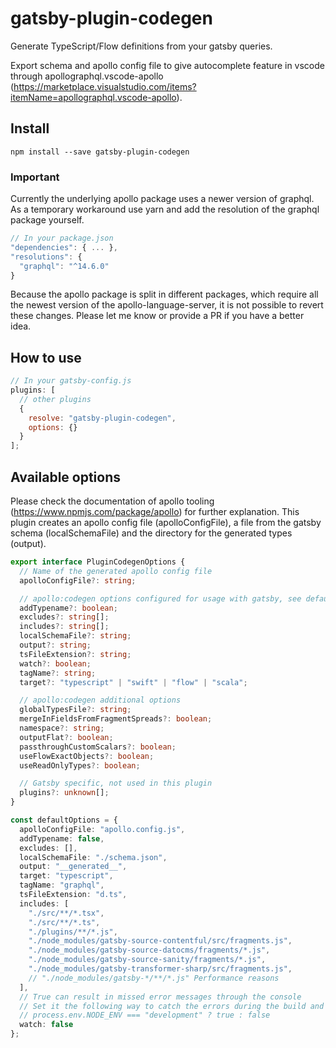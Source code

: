 # gatsby-plugin-codegen

Generate TypeScript/Flow definitions from your gatsby queries.

Export schema and apollo config file to give autocomplete feature in vscode through apollographql.vscode-apollo (https://marketplace.visualstudio.com/items?itemName=apollographql.vscode-apollo).

## Install

`npm install --save gatsby-plugin-codegen`

### Important
Currently the underlying apollo package uses a newer version of graphql. As a temporary workaround use yarn and add the resolution of the graphql package yourself. 

```javascript
// In your package.json
"dependencies": { ... },
"resolutions": {
  "graphql": "^14.6.0"
}
```

Because the apollo package is split in different packages, which require all the newest version of the apollo-language-server, it is not possible to revert these changes. Please let me know or provide a PR if you have a better idea. 

## How to use

```javascript
// In your gatsby-config.js
plugins: [
  // other plugins
  {
    resolve: "gatsby-plugin-codegen",
    options: {}
  }
];
```

## Available options

Please check the documentation of apollo tooling (https://www.npmjs.com/package/apollo) for further explanation. This plugin creates an apollo config file (apolloConfigFile), a file from the gatsby schema (localSchemaFile) and the directory for the generated types (output).

```typescript
export interface PluginCodegenOptions {
  // Name of the generated apollo config file
  apolloConfigFile?: string;

  // apollo:codegen options configured for usage with gatsby, see defaultOptions
  addTypename?: boolean;
  excludes?: string[];
  includes?: string[];
  localSchemaFile?: string;
  output?: string;
  tsFileExtension?: string;
  watch?: boolean;
  tagName?: string;
  target?: "typescript" | "swift" | "flow" | "scala";

  // apollo:codegen additional options
  globalTypesFile?: string;
  mergeInFieldsFromFragmentSpreads?: boolean;
  namespace?: string;
  outputFlat?: boolean;
  passthroughCustomScalars?: boolean;
  useFlowExactObjects?: boolean;
  useReadOnlyTypes?: boolean;

  // Gatsby specific, not used in this plugin
  plugins?: unknown[];
}

const defaultOptions = {
  apolloConfigFile: "apollo.config.js",
  addTypename: false,
  excludes: [],
  localSchemaFile: "./schema.json",
  output: "__generated__",
  target: "typescript",
  tagName: "graphql",
  tsFileExtension: "d.ts",
  includes: [
    "./src/**/*.tsx",
    "./src/**/*.ts",
    "./plugins/**/*.js",
    "./node_modules/gatsby-source-contentful/src/fragments.js",
    "./node_modules/gatsby-source-datocms/fragments/*.js",
    "./node_modules/gatsby-source-sanity/fragments/*.js",
    "./node_modules/gatsby-transformer-sharp/src/fragments.js",
    // "./node_modules/gatsby-*/**/*.js" Performance reasons
  ],
  // True can result in missed error messages through the console
  // Set it the following way to catch the errors during the build and still have watch mode:
  // process.env.NODE_ENV === "development" ? true : false
  watch: false
};
```
